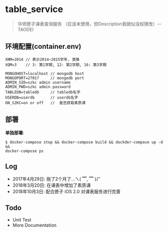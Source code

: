 # table_service

> 华师匣子课表查询服务
（应该未使用，但Description我貌似没权限改）-- TAODEI
## 环境配置(container.env)

    XNM=2014 // 表示2014~2015学年, 类推
    XQM=3    // 3: 第1学期, 12: 第2学期, 16: 第3学期

    MONGOHOST=localhost // mongodb host
    MONGOPORT=27017     // mongodb port
	ADMIN_SID=szkc admin username
	ADMIN_PWD=szkc admin password 
	TABLEDB=tabledb     // tabledb名字
	USERDB=userdb       // userdb名字
	ON_SZKC=on or off   //  是否获取素质课

## 部署

**单独部署**:

```shell
$ docker-compose stop && docker-compose build && dockder-compose up -d &&
docker-compose ps
```

## Log

+ 2017年4月29日: 拖了2个月了...ㄟ( ▔, ▔ )ㄏ
+ 2018年3月20日: 在课表中增加了素质课
+ 2018年10月3日: 配合匣子 iOS 2.0 对课表服务进行完善

## Todo

+ Unit Test
+ More Documentation
